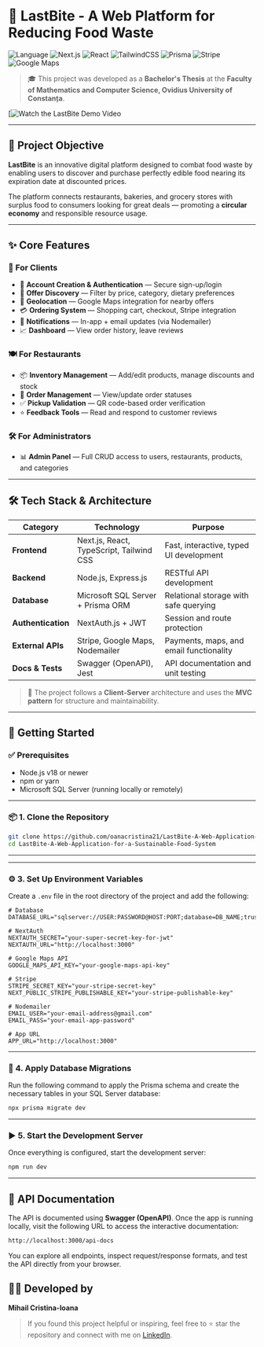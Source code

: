 # 🥡 LastBite - A Web Platform for Reducing Food Waste

![Language](https://img.shields.io/badge/Language-TypeScript-blue?logo=typescript)
![Next.js](https://img.shields.io/badge/-Next.js-000?logo=nextdotjs)
![React](https://img.shields.io/badge/-React-61DAFB?logo=react&logoColor=black)
![TailwindCSS](https://img.shields.io/badge/-TailwindCSS-38B2AC?logo=tailwindcss&logoColor=white)
![Prisma](https://img.shields.io/badge/-Prisma-2D3748?logo=prisma)
![Stripe](https://img.shields.io/badge/-Stripe-6772e5?logo=stripe&logoColor=white)
![Google Maps](https://img.shields.io/badge/-Google%20Maps-4285F4?logo=googlemaps&logoColor=white)


> 🎓 This project was developed as a **Bachelor's Thesis** at the **Faculty of Mathematics and Computer Science, Ovidius University of Constanța**.

[![Watch the LastBite Demo Video](https://youtu.be/qXYsH64pEyA)

---

## 🎯 Project Objective

**LastBite** is an innovative digital platform designed to combat food waste by enabling users to discover and purchase perfectly edible food nearing its expiration date at discounted prices.

The platform connects restaurants, bakeries, and grocery stores with surplus food to consumers looking for great deals — promoting a **circular economy** and responsible resource usage.

---

## ✨ Core Features

### 👤 For Clients
- 🔐 **Account Creation & Authentication** — Secure sign-up/login
- 🛒 **Offer Discovery** — Filter by price, category, dietary preferences
- 📍 **Geolocation** — Google Maps integration for nearby offers
- 💳 **Ordering System** — Shopping cart, checkout, Stripe integration
- 🔔 **Notifications** — In-app + email updates (via Nodemailer)
- 📈 **Dashboard** — View order history, leave reviews

### 🍽️ For Restaurants
- 📦 **Inventory Management** — Add/edit products, manage discounts and stock
- 🧾 **Order Management** — View/update order statuses
- ✅ **Pickup Validation** — QR code-based order verification
- ⭐ **Feedback Tools** — Read and respond to customer reviews

### 🛠️ For Administrators
- 📊 **Admin Panel** — Full CRUD access to users, restaurants, products, and categories

---

## 🛠️ Tech Stack & Architecture

| Category        | Technology                         | Purpose                                |
|----------------|-------------------------------------|----------------------------------------|
| **Frontend**    | Next.js, React, TypeScript, Tailwind CSS | Fast, interactive, typed UI development |
| **Backend**     | Node.js, Express.js                | RESTful API development                |
| **Database**    | Microsoft SQL Server + Prisma ORM  | Relational storage with safe querying  |
| **Authentication** | NextAuth.js + JWT              | Session and route protection           |
| **External APIs** | Stripe, Google Maps, Nodemailer | Payments, maps, and email functionality |
| **Docs & Tests** | Swagger (OpenAPI), Jest           | API documentation and unit testing     |

> 📐 The project follows a **Client-Server** architecture and uses the **MVC pattern** for structure and maintainability.

---

## 🚀 Getting Started

### ✅ Prerequisites

- Node.js v18 or newer
- npm or yarn
- Microsoft SQL Server (running locally or remotely)

---

### 📦 1. Clone the Repository

```bash
git clone https://github.com/oanacristina21/LastBite-A-Web-Application-for-a-Sustainable-Food-System.git
cd LastBite-A-Web-Application-for-a-Sustainable-Food-System
```
---

---
### ⚙️ 3. Set Up Environment Variables

Create a `.env` file in the root directory of the project and add the following:

```env
# Database
DATABASE_URL="sqlserver://USER:PASSWORD@HOST:PORT;database=DB_NAME;trustServerCertificate=true"

# NextAuth
NEXTAUTH_SECRET="your-super-secret-key-for-jwt"
NEXTAUTH_URL="http://localhost:3000"

# Google Maps API
GOOGLE_MAPS_API_KEY="your-google-maps-api-key"

# Stripe
STRIPE_SECRET_KEY="your-stripe-secret-key"
NEXT_PUBLIC_STRIPE_PUBLISHABLE_KEY="your-stripe-publishable-key"

# Nodemailer
EMAIL_USER="your-email-address@gmail.com"
EMAIL_PASS="your-email-app-password"

# App URL
APP_URL="http://localhost:3000"
```
---

### 🧱 4. Apply Database Migrations

Run the following command to apply the Prisma schema and create the necessary tables in your SQL Server database:

```bash
npx prisma migrate dev
```


---

### ▶️ 5. Start the Development Server

Once everything is configured, start the development server:

```bash
npm run dev
```

---

## 📄 API Documentation

The API is documented using **Swagger (OpenAPI)**. Once the app is running locally, visit the following URL to access the interactive documentation:

```bash
http://localhost:3000/api-docs
```

You can explore all endpoints, inspect request/response formats, and test the API directly from your browser.

## 👨‍💻 Developed by

**Mihail Cristina-Ioana**

> If you found this project helpful or inspiring, feel free to ⭐ star the repository and connect with me on [LinkedIn](https://www.linkedin.com/in/cristina-mihail-29abb1263/).













